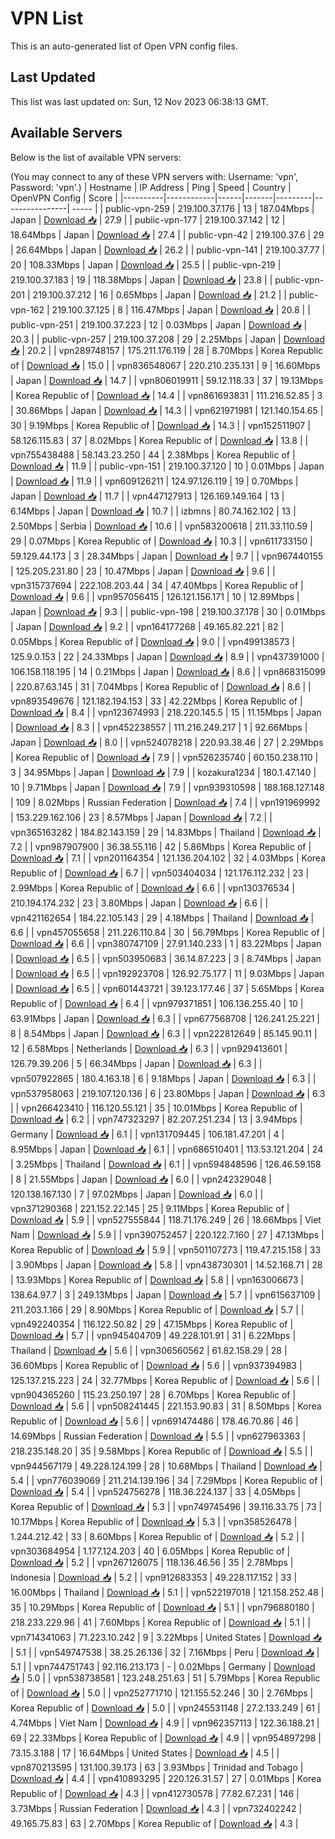 # VPN List

This is an auto-generated list of Open VPN config files.

## Last Updated

This list was last updated on: Sun, 12 Nov 2023 06:38:13 GMT.

## Available Servers

Below is the list of available VPN servers:

(You may connect to any of these VPN servers with: Username: 'vpn', Password: 'vpn'.)
| Hostname | IP Address | Ping | Speed | Country | OpenVPN Config | Score |
|----------|------------|------|-------|---------|----------------| ----- |
| public-vpn-259 | 219.100.37.176 | 13 | 187.04Mbps | Japan | [Download 📥](./configs/server_0_JP.ovpn) | 27.9 |
| public-vpn-177 | 219.100.37.142 | 12 | 18.64Mbps | Japan | [Download 📥](./configs/server_1_JP.ovpn) | 27.4 |
| public-vpn-42 | 219.100.37.6 | 29 | 26.64Mbps | Japan | [Download 📥](./configs/server_2_JP.ovpn) | 26.2 |
| public-vpn-141 | 219.100.37.77 | 20 | 108.33Mbps | Japan | [Download 📥](./configs/server_3_JP.ovpn) | 25.5 |
| public-vpn-219 | 219.100.37.183 | 19 | 118.38Mbps | Japan | [Download 📥](./configs/server_4_JP.ovpn) | 23.8 |
| public-vpn-201 | 219.100.37.212 | 16 | 0.65Mbps | Japan | [Download 📥](./configs/server_5_JP.ovpn) | 21.2 |
| public-vpn-162 | 219.100.37.125 | 8 | 116.47Mbps | Japan | [Download 📥](./configs/server_6_JP.ovpn) | 20.8 |
| public-vpn-251 | 219.100.37.223 | 12 | 0.03Mbps | Japan | [Download 📥](./configs/server_7_JP.ovpn) | 20.3 |
| public-vpn-257 | 219.100.37.208 | 29 | 2.25Mbps | Japan | [Download 📥](./configs/server_8_JP.ovpn) | 20.2 |
| vpn289748157 | 175.211.176.119 | 28 | 8.70Mbps | Korea Republic of | [Download 📥](./configs/server_9_KR.ovpn) | 15.0 |
| vpn836548067 | 220.210.235.131 | 9 | 16.60Mbps | Japan | [Download 📥](./configs/server_10_JP.ovpn) | 14.7 |
| vpn806019911 | 59.12.118.33 | 37 | 19.13Mbps | Korea Republic of | [Download 📥](./configs/server_11_KR.ovpn) | 14.4 |
| vpn861693831 | 111.216.52.85 | 3 | 30.86Mbps | Japan | [Download 📥](./configs/server_12_JP.ovpn) | 14.3 |
| vpn621971981 | 121.140.154.65 | 30 | 9.19Mbps | Korea Republic of | [Download 📥](./configs/server_13_KR.ovpn) | 14.3 |
| vpn152511907 | 58.126.115.83 | 37 | 8.02Mbps | Korea Republic of | [Download 📥](./configs/server_14_KR.ovpn) | 13.8 |
| vpn755438488 | 58.143.23.250 | 44 | 2.38Mbps | Korea Republic of | [Download 📥](./configs/server_15_KR.ovpn) | 11.9 |
| public-vpn-151 | 219.100.37.120 | 10 | 0.01Mbps | Japan | [Download 📥](./configs/server_16_JP.ovpn) | 11.9 |
| vpn609126211 | 124.97.126.119 | 19 | 0.70Mbps | Japan | [Download 📥](./configs/server_17_JP.ovpn) | 11.7 |
| vpn447127913 | 126.169.149.164 | 13 | 6.14Mbps | Japan | [Download 📥](./configs/server_18_JP.ovpn) | 10.7 |
| izbmns | 80.74.162.102 | 13 | 2.50Mbps | Serbia | [Download 📥](./configs/server_19_RS.ovpn) | 10.6 |
| vpn583200618 | 211.33.110.59 | 29 | 0.07Mbps | Korea Republic of | [Download 📥](./configs/server_20_KR.ovpn) | 10.3 |
| vpn611733150 | 59.129.44.173 | 3 | 28.34Mbps | Japan | [Download 📥](./configs/server_21_JP.ovpn) | 9.7 |
| vpn967440155 | 125.205.231.80 | 23 | 10.47Mbps | Japan | [Download 📥](./configs/server_22_JP.ovpn) | 9.6 |
| vpn315737694 | 222.108.203.44 | 34 | 47.40Mbps | Korea Republic of | [Download 📥](./configs/server_23_KR.ovpn) | 9.6 |
| vpn957056415 | 126.121.156.171 | 10 | 12.89Mbps | Japan | [Download 📥](./configs/server_24_JP.ovpn) | 9.3 |
| public-vpn-198 | 219.100.37.178 | 30 | 0.01Mbps | Japan | [Download 📥](./configs/server_25_JP.ovpn) | 9.2 |
| vpn164177268 | 49.165.82.221 | 82 | 0.05Mbps | Korea Republic of | [Download 📥](./configs/server_26_KR.ovpn) | 9.0 |
| vpn499138573 | 125.9.0.153 | 22 | 24.33Mbps | Japan | [Download 📥](./configs/server_27_JP.ovpn) | 8.9 |
| vpn437391000 | 106.158.118.195 | 14 | 0.21Mbps | Japan | [Download 📥](./configs/server_28_JP.ovpn) | 8.6 |
| vpn868315099 | 220.87.63.145 | 31 | 7.04Mbps | Korea Republic of | [Download 📥](./configs/server_29_KR.ovpn) | 8.6 |
| vpn893549676 | 121.182.194.153 | 33 | 42.22Mbps | Korea Republic of | [Download 📥](./configs/server_30_KR.ovpn) | 8.4 |
| vpn123674993 | 218.220.145.5 | 15 | 11.15Mbps | Japan | [Download 📥](./configs/server_31_JP.ovpn) | 8.3 |
| vpn452238557 | 111.216.249.217 | 1 | 92.66Mbps | Japan | [Download 📥](./configs/server_32_JP.ovpn) | 8.0 |
| vpn524078218 | 220.93.38.46 | 27 | 2.29Mbps | Korea Republic of | [Download 📥](./configs/server_33_KR.ovpn) | 7.9 |
| vpn526235740 | 60.150.238.110 | 3 | 34.95Mbps | Japan | [Download 📥](./configs/server_34_JP.ovpn) | 7.9 |
| kozakura1234 | 180.1.47.140 | 10 | 9.71Mbps | Japan | [Download 📥](./configs/server_35_JP.ovpn) | 7.9 |
| vpn939310598 | 188.168.127.148 | 109 | 8.02Mbps | Russian Federation | [Download 📥](./configs/server_36_RU.ovpn) | 7.4 |
| vpn191969992 | 153.229.162.106 | 23 | 8.57Mbps | Japan | [Download 📥](./configs/server_37_JP.ovpn) | 7.2 |
| vpn365163282 | 184.82.143.159 | 29 | 14.83Mbps | Thailand | [Download 📥](./configs/server_38_TH.ovpn) | 7.2 |
| vpn987907900 | 36.38.55.116 | 42 | 5.86Mbps | Korea Republic of | [Download 📥](./configs/server_39_KR.ovpn) | 7.1 |
| vpn201164354 | 121.136.204.102 | 32 | 4.03Mbps | Korea Republic of | [Download 📥](./configs/server_40_KR.ovpn) | 6.7 |
| vpn503404034 | 121.176.112.232 | 23 | 2.99Mbps | Korea Republic of | [Download 📥](./configs/server_41_KR.ovpn) | 6.6 |
| vpn130376534 | 210.194.174.232 | 23 | 3.80Mbps | Japan | [Download 📥](./configs/server_42_JP.ovpn) | 6.6 |
| vpn421162654 | 184.22.105.143 | 29 | 4.18Mbps | Thailand | [Download 📥](./configs/server_43_TH.ovpn) | 6.6 |
| vpn457055658 | 211.226.110.84 | 30 | 56.79Mbps | Korea Republic of | [Download 📥](./configs/server_44_KR.ovpn) | 6.6 |
| vpn380747109 | 27.91.140.233 | 1 | 83.22Mbps | Japan | [Download 📥](./configs/server_45_JP.ovpn) | 6.5 |
| vpn503950683 | 36.14.87.223 | 3 | 8.74Mbps | Japan | [Download 📥](./configs/server_46_JP.ovpn) | 6.5 |
| vpn192923708 | 126.92.75.177 | 11 | 9.03Mbps | Japan | [Download 📥](./configs/server_47_JP.ovpn) | 6.5 |
| vpn601443721 | 39.123.177.46 | 37 | 5.65Mbps | Korea Republic of | [Download 📥](./configs/server_48_KR.ovpn) | 6.4 |
| vpn979371851 | 106.136.255.40 | 10 | 63.91Mbps | Japan | [Download 📥](./configs/server_49_JP.ovpn) | 6.3 |
| vpn677568708 | 126.241.25.221 | 8 | 8.54Mbps | Japan | [Download 📥](./configs/server_50_JP.ovpn) | 6.3 |
| vpn222812649 | 85.145.90.11 | 12 | 6.58Mbps | Netherlands | [Download 📥](./configs/server_51_NL.ovpn) | 6.3 |
| vpn929413601 | 126.79.39.206 | 5 | 66.34Mbps | Japan | [Download 📥](./configs/server_52_JP.ovpn) | 6.3 |
| vpn507922865 | 180.4.163.18 | 6 | 9.18Mbps | Japan | [Download 📥](./configs/server_53_JP.ovpn) | 6.3 |
| vpn537958063 | 219.107.120.136 | 6 | 23.80Mbps | Japan | [Download 📥](./configs/server_54_JP.ovpn) | 6.3 |
| vpn266423410 | 116.120.55.121 | 35 | 10.01Mbps | Korea Republic of | [Download 📥](./configs/server_55_KR.ovpn) | 6.2 |
| vpn747323297 | 82.207.251.234 | 13 | 3.94Mbps | Germany | [Download 📥](./configs/server_56_DE.ovpn) | 6.1 |
| vpn131709445 | 106.181.47.201 | 4 | 8.95Mbps | Japan | [Download 📥](./configs/server_57_JP.ovpn) | 6.1 |
| vpn686510401 | 113.53.121.204 | 24 | 3.25Mbps | Thailand | [Download 📥](./configs/server_58_TH.ovpn) | 6.1 |
| vpn594848596 | 126.46.59.158 | 8 | 21.55Mbps | Japan | [Download 📥](./configs/server_59_JP.ovpn) | 6.0 |
| vpn242329048 | 120.138.167.130 | 7 | 97.02Mbps | Japan | [Download 📥](./configs/server_60_JP.ovpn) | 6.0 |
| vpn371290368 | 221.152.22.145 | 25 | 9.11Mbps | Korea Republic of | [Download 📥](./configs/server_61_KR.ovpn) | 5.9 |
| vpn527555844 | 118.71.176.249 | 26 | 18.66Mbps | Viet Nam | [Download 📥](./configs/server_62_VN.ovpn) | 5.9 |
| vpn390752457 | 220.122.7.160 | 27 | 47.13Mbps | Korea Republic of | [Download 📥](./configs/server_63_KR.ovpn) | 5.9 |
| vpn501107273 | 119.47.215.158 | 33 | 3.90Mbps | Japan | [Download 📥](./configs/server_64_JP.ovpn) | 5.8 |
| vpn438730301 | 14.52.168.71 | 28 | 13.93Mbps | Korea Republic of | [Download 📥](./configs/server_65_KR.ovpn) | 5.8 |
| vpn163006673 | 138.64.97.7 | 3 | 249.13Mbps | Japan | [Download 📥](./configs/server_66_JP.ovpn) | 5.7 |
| vpn615637109 | 211.203.1.166 | 29 | 8.90Mbps | Korea Republic of | [Download 📥](./configs/server_67_KR.ovpn) | 5.7 |
| vpn492240354 | 116.122.50.82 | 29 | 47.15Mbps | Korea Republic of | [Download 📥](./configs/server_68_KR.ovpn) | 5.7 |
| vpn945404709 | 49.228.101.91 | 31 | 6.22Mbps | Thailand | [Download 📥](./configs/server_69_TH.ovpn) | 5.6 |
| vpn306560562 | 61.82.158.29 | 28 | 36.60Mbps | Korea Republic of | [Download 📥](./configs/server_70_KR.ovpn) | 5.6 |
| vpn937394983 | 125.137.215.223 | 24 | 32.77Mbps | Korea Republic of | [Download 📥](./configs/server_71_KR.ovpn) | 5.6 |
| vpn904365260 | 115.23.250.197 | 28 | 6.70Mbps | Korea Republic of | [Download 📥](./configs/server_72_KR.ovpn) | 5.6 |
| vpn508241445 | 221.153.90.83 | 31 | 8.50Mbps | Korea Republic of | [Download 📥](./configs/server_73_KR.ovpn) | 5.6 |
| vpn691474486 | 178.46.70.86 | 46 | 14.69Mbps | Russian Federation | [Download 📥](./configs/server_74_RU.ovpn) | 5.5 |
| vpn627963363 | 218.235.148.20 | 35 | 9.58Mbps | Korea Republic of | [Download 📥](./configs/server_75_KR.ovpn) | 5.5 |
| vpn944567179 | 49.228.124.199 | 28 | 10.68Mbps | Thailand | [Download 📥](./configs/server_76_TH.ovpn) | 5.4 |
| vpn776039069 | 211.214.139.196 | 34 | 7.29Mbps | Korea Republic of | [Download 📥](./configs/server_77_KR.ovpn) | 5.4 |
| vpn524756278 | 118.36.224.137 | 33 | 4.05Mbps | Korea Republic of | [Download 📥](./configs/server_78_KR.ovpn) | 5.3 |
| vpn749745496 | 39.116.33.75 | 73 | 10.17Mbps | Korea Republic of | [Download 📥](./configs/server_79_KR.ovpn) | 5.3 |
| vpn358526478 | 1.244.212.42 | 33 | 8.60Mbps | Korea Republic of | [Download 📥](./configs/server_80_KR.ovpn) | 5.2 |
| vpn303684954 | 1.177.124.203 | 40 | 6.05Mbps | Korea Republic of | [Download 📥](./configs/server_81_KR.ovpn) | 5.2 |
| vpn267126075 | 118.136.46.56 | 35 | 2.78Mbps | Indonesia | [Download 📥](./configs/server_82_ID.ovpn) | 5.2 |
| vpn912683353 | 49.228.117.152 | 33 | 16.00Mbps | Thailand | [Download 📥](./configs/server_83_TH.ovpn) | 5.1 |
| vpn522197018 | 121.158.252.48 | 35 | 10.29Mbps | Korea Republic of | [Download 📥](./configs/server_84_KR.ovpn) | 5.1 |
| vpn796880180 | 218.233.229.96 | 41 | 7.60Mbps | Korea Republic of | [Download 📥](./configs/server_85_KR.ovpn) | 5.1 |
| vpn714341063 | 71.223.10.242 | 9 | 3.22Mbps | United States | [Download 📥](./configs/server_86_US.ovpn) | 5.1 |
| vpn549747538 | 38.25.26.136 | 32 | 7.16Mbps | Peru | [Download 📥](./configs/server_87_PE.ovpn) | 5.1 |
| vpn744751743 | 92.116.213.173 | - | 0.02Mbps | Germany | [Download 📥](./configs/server_88_DE.ovpn) | 5.0 |
| vpn538738581 | 123.248.251.63 | 51 | 5.79Mbps | Korea Republic of | [Download 📥](./configs/server_89_KR.ovpn) | 5.0 |
| vpn252771710 | 121.155.52.246 | 30 | 2.76Mbps | Korea Republic of | [Download 📥](./configs/server_90_KR.ovpn) | 5.0 |
| vpn245531148 | 27.2.133.249 | 61 | 4.74Mbps | Viet Nam | [Download 📥](./configs/server_91_VN.ovpn) | 4.9 |
| vpn962357113 | 122.36.188.21 | 69 | 22.33Mbps | Korea Republic of | [Download 📥](./configs/server_92_KR.ovpn) | 4.9 |
| vpn954897298 | 73.15.3.188 | 17 | 16.64Mbps | United States | [Download 📥](./configs/server_93_US.ovpn) | 4.5 |
| vpn870213595 | 131.100.39.173 | 63 | 3.93Mbps | Trinidad and Tobago | [Download 📥](./configs/server_94_TT.ovpn) | 4.4 |
| vpn410893295 | 220.126.31.57 | 27 | 0.01Mbps | Korea Republic of | [Download 📥](./configs/server_95_KR.ovpn) | 4.3 |
| vpn412730578 | 77.82.67.231 | 146 | 3.73Mbps | Russian Federation | [Download 📥](./configs/server_96_RU.ovpn) | 4.3 |
| vpn732402242 | 49.165.75.83 | 63 | 2.70Mbps | Korea Republic of | [Download 📥](./configs/server_97_KR.ovpn) | 4.3 |
